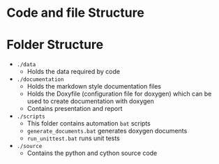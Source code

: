 # Code and file Structure

# Folder Structure
+ `./data` 
    + Holds the data required by code
+ `./documentation`
    + Holds the markdown style documentation files
    + Holds the Doxyfile (configuration file for doxygen) which can be used to create documentation with doxygen
    + Contains presentation and report
+ `./scripts`
    + This folder contains automation `bat` scripts
    + `generate_documents.bat` generates doxygen documents
    + `run_unittest.bat` runs unit tests
+ `./source`
    + Contains the python and cython source code

